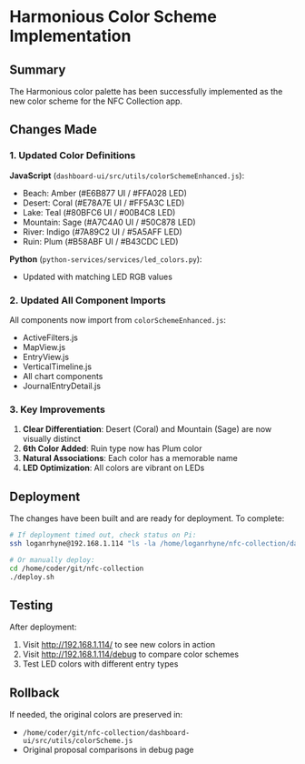 # Harmonious Color Scheme Implementation

## Summary

The Harmonious color palette has been successfully implemented as the new color scheme for the NFC Collection app.

## Changes Made

### 1. Updated Color Definitions

**JavaScript** (`dashboard-ui/src/utils/colorSchemeEnhanced.js`):
- Beach: Amber (#E6B877 UI / #FFA028 LED)
- Desert: Coral (#E78A7E UI / #FF5A3C LED)
- Lake: Teal (#80BFC6 UI / #00B4C8 LED)
- Mountain: Sage (#A7C4A0 UI / #50C878 LED)
- River: Indigo (#7A89C2 UI / #5A5AFF LED)
- Ruin: Plum (#B58ABF UI / #B43CDC LED)

**Python** (`python-services/services/led_colors.py`):
- Updated with matching LED RGB values

### 2. Updated All Component Imports

All components now import from `colorSchemeEnhanced.js`:
- ActiveFilters.js
- MapView.js
- EntryView.js
- VerticalTimeline.js
- All chart components
- JournalEntryDetail.js

### 3. Key Improvements

1. **Clear Differentiation**: Desert (Coral) and Mountain (Sage) are now visually distinct
2. **6th Color Added**: Ruin type now has Plum color
3. **Natural Associations**: Each color has a memorable name
4. **LED Optimization**: All colors are vibrant on LEDs

## Deployment

The changes have been built and are ready for deployment. To complete:

```bash
# If deployment timed out, check status on Pi:
ssh loganrhyne@192.168.1.114 "ls -la /home/loganrhyne/nfc-collection/dashboard-ui/build/"

# Or manually deploy:
cd /home/coder/git/nfc-collection
./deploy.sh
```

## Testing

After deployment:
1. Visit http://192.168.1.114/ to see new colors in action
2. Visit http://192.168.1.114/debug to compare color schemes
3. Test LED colors with different entry types

## Rollback

If needed, the original colors are preserved in:
- `/home/coder/git/nfc-collection/dashboard-ui/src/utils/colorScheme.js`
- Original proposal comparisons in debug page